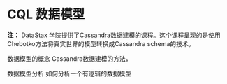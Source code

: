 # CQL 数据模型 #

**注：** DataStax 学院提供了Cassandra数据建模的[课程](https://academy.datastax.com/courses/ds220-data-modeling)。这个课程呈现的是使用Chebotko方法将真实世界的模型转换成Cassandra schema的技术。

数据模型的概念
Cassandra数据建模的方法，

数据模型分析
如何分析一个有逻辑的数据模型